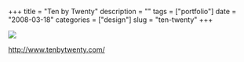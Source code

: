 +++
title = "Ten by Twenty"
description = ""
tags = ["portfolio"]
date = "2008-03-18"
categories = ["design"]
slug = "ten-twenty"
+++


 

  <div id="screens-thumbs" class="clearfix">
    <div class="txt-center" id="design-submission"><a href="http://www.tenbytwenty.com/"><img id='bluga-thumbnail-819' class='bluga-thumbnail large' src='//media.konigi.com/bluga/
wt47f2790290071_0.jpg'/></a></div>  
  </div>   
<p><a href="http://www.tenbytwenty.com/">http://www.tenbytwenty.com/</a></p>





